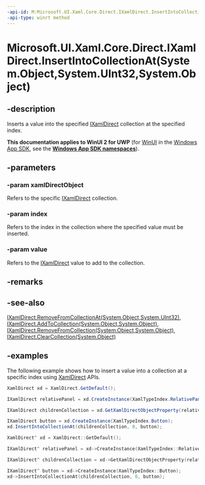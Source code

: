 ```yaml
---
-api-id: M:Microsoft.UI.Xaml.Core.Direct.IXamlDirect.InsertIntoCollectionAt(System.Object,System.UInt32,System.Object)
-api-type: winrt method
---
```


# Microsoft.UI.Xaml.Core.Direct.IXamlDirect.InsertIntoCollectionAt(System.Object,System.UInt32,System.Object)

<!--
public void InsertIntoCollectionAt (object xamlDirectObject, uint index, object value);
-->

## -description

Inserts a value into the specified [IXamlDirect](ixamldirect.md) collection at the specified index.

**This documentation applies to WinUI 2 for UWP** (for [WinUI](/windows/apps/winui/winui3/) in the [Windows App SDK](/windows/apps/windows-app-sdk/), see the **[Windows App SDK namespaces](/windows/windows-app-sdk/api/winrt/)**).

## -parameters

### -param xamlDirectObject

Refers to the specific [IXamlDirect](ixamldirect.md) collection.

### -param index

Refers to the index in the collection where the specified value must be inserted.

### -param value

Refers to the [IXamlDirect](ixamldirect.md) value to add to the collection.

## -remarks

## -see-also

[IXamlDirect.RemoveFromCollectionAt(System.Object,System.UInt32)](ixamldirect_removefromcollectionat_1329285826.md), [IXamlDirect.AddToCollection(System.Object,System.Object)](ixamldirect_addtocollection_1533490820.md), [IXamlDirect.RemoveFromCollection(System.Object,System.Object)](ixamldirect_removefromcollection_2015158471.md), [IXamlDirect.ClearCollection(System.Object)](ixamldirect_clearcollection_1351804274.md)

## -examples

The following example shows how to insert a value into a collection at a specific index using [XamlDirect](xamldirect.md) APIs.

```C#
XamlDirect xd = XamlDirect.GetDefault();

IXamlDirect relativePanel = xd.CreateInstance(XamlTypeIndex.RelativePanel);

IXamlDirect childrenCollection = xd.GetXamlDirectObjectProperty(relativePanel, XamlPropertyIndex.Panel_Children);

IXamlDirect button = xd.CreateInstance(XamlTypeIndex.Button);
xd.InsertIntoCollectionAt(childrenCollection, 0, button);
```

```CPP
XamlDirect^ xd = XamlDirect::GetDefault();

IXamlDirect^ relativePanel = xd->CreateInstance(XamlTypeIndex::RelativePanel);

IXamlDirect^ childrenCollection = xd->GetXamlDirectObjectProperty(relativePanel, XamlPropertyIndex::Panel_Children);

IXamlDirect^ button = xd->CreateInstance(XamlTypeIndex::Button);
xd->InsertIntoCollectionAt(childrenCollection, 0, button);
```
